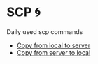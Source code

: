 # SCP :cyclone:
Daily used scp commands

- [Copy from local to server](scp-local-to-server.md)
- [Copy from server to local](scp-server-to-local.md)